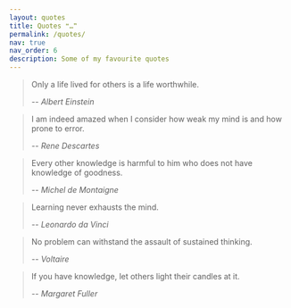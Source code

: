 ```yaml
---
layout: quotes
title: Quotes ❝…❞
permalink: /quotes/
nav: true
nav_order: 6
description: Some of my favourite quotes
---
```


>  Only a life lived for others is a life worthwhile.
>
> -- _Albert Einstein_

>  I am indeed amazed when I consider how weak my mind is and how prone to error.
>
> -- _Rene Descartes_

> Every other knowledge is harmful to him who does not have knowledge of goodness.
>
> -- _Michel de Montaigne_

> Learning never exhausts the mind.
>
> -- _Leonardo da Vinci_

> No problem can withstand the assault of sustained thinking.
>
> -- _Voltaire_

> If you have knowledge, let others light their candles at it.
>
> -- _Margaret Fuller_
